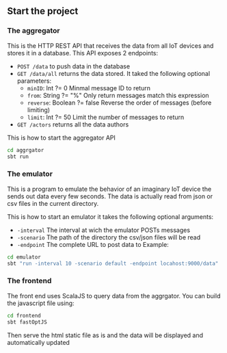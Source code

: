 ## Start the project

### The aggregator
This is the HTTP REST API that receives the data from all IoT devices and
stores it in a database. This API exposes 2 endpoints:
  - `POST /data` to push data in the database
  - `GET /data/all` returns the data stored. It taked the following optional parameters:
    * `minID`: Int ?= 0
        Minmal message ID to return
    * `from`: String ?= "%"
        Only return messages match this expression
    * `reverse`: Boolean ?= false
        Reverse the order of messages (before limiting)
    * `limit`: Int ?= 50
        Limit the number of messages to return
  - `GET /actors` returns all the data authors

This is how to start the aggregator API
```bash
cd aggrgator
sbt run
```

### The emulator
This is a program to emulate the behavior of an imaginary IoT device the sends
out data every few seconds. The data is actually read from json or csv files in
the current directory.

This is how to start an emulator it takes the following optional arguments:
  - `-interval` The interval at wich the emulator POSTs messages
  - `-scenario` The path of the directory the csv/json files will be read
  - `-endpoint` The complete URL to post data to
Example:
```bash
cd emulator
sbt "run -interval 10 -scenario default -endpoint locahost:9000/data"
```

### The frontend
The front end uses ScalaJS to query data from the aggrgator. You can build the
javascript file using:
```bash
cd frontend
sbt fastOptJS
```
Then serve the html static file as is and the data will be displayed and
automatically updated
